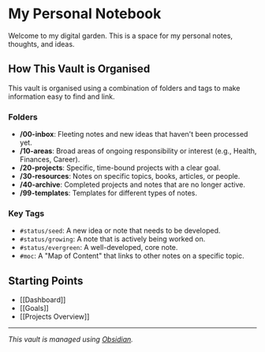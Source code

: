 # My Personal Notebook

Welcome to my digital garden. This is a space for my personal notes, thoughts, and ideas.

## How This Vault is Organised

This vault is organised using a combination of folders and tags to make information easy to find and link.

### Folders

*   **/00-inbox**: Fleeting notes and new ideas that haven't been processed yet.
*   **/10-areas**: Broad areas of ongoing responsibility or interest (e.g., Health, Finances, Career).
*   **/20-projects**: Specific, time-bound projects with a clear goal.
*   **/30-resources**: Notes on specific topics, books, articles, or people.
*   **/40-archive**: Completed projects and notes that are no longer active.
*   **/99-templates**: Templates for different types of notes.

### Key Tags

*   `#status/seed`: A new idea or note that needs to be developed.
*   `#status/growing`: A note that is actively being worked on.
*   `#status/evergreen`: A well-developed, core note.
*   `#moc`: A "Map of Content" that links to other notes on a specific topic.

## Starting Points

*   [[Dashboard]]
*   [[Goals]]
*   [[Projects Overview]]

---

*This vault is managed using [Obsidian](httpss://obsidian.md).*